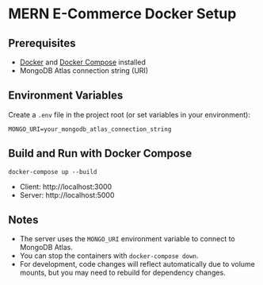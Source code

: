 # MERN E-Commerce Docker Setup

## Prerequisites
- [Docker](https://www.docker.com/get-started) and [Docker Compose](https://docs.docker.com/compose/install/) installed
- MongoDB Atlas connection string (URI)

## Environment Variables
Create a `.env` file in the project root (or set variables in your environment):

```
MONGO_URI=your_mongodb_atlas_connection_string
```

## Build and Run with Docker Compose

```
docker-compose up --build
```

- Client: http://localhost:3000
- Server: http://localhost:5000

## Notes
- The server uses the `MONGO_URI` environment variable to connect to MongoDB Atlas.
- You can stop the containers with `docker-compose down`.
- For development, code changes will reflect automatically due to volume mounts, but you may need to rebuild for dependency changes. 